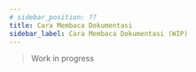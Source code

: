 ```yaml
---
# sidebar_position: ??
title: Cara Membaca Dokumentasi
sidebar_label: Cara Membaca Dokumentasi (WIP)
---
```


> Work in progress
